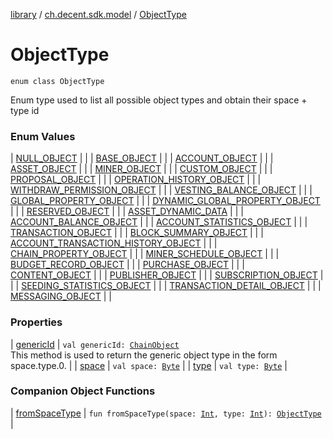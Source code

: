 [library](../../index.md) / [ch.decent.sdk.model](../index.md) / [ObjectType](./index.md)

# ObjectType

`enum class ObjectType`

Enum type used to list all possible object types and obtain their space + type id

### Enum Values

| [NULL_OBJECT](-n-u-l-l_-o-b-j-e-c-t.md) |  |
| [BASE_OBJECT](-b-a-s-e_-o-b-j-e-c-t.md) |  |
| [ACCOUNT_OBJECT](-a-c-c-o-u-n-t_-o-b-j-e-c-t.md) |  |
| [ASSET_OBJECT](-a-s-s-e-t_-o-b-j-e-c-t.md) |  |
| [MINER_OBJECT](-m-i-n-e-r_-o-b-j-e-c-t.md) |  |
| [CUSTOM_OBJECT](-c-u-s-t-o-m_-o-b-j-e-c-t.md) |  |
| [PROPOSAL_OBJECT](-p-r-o-p-o-s-a-l_-o-b-j-e-c-t.md) |  |
| [OPERATION_HISTORY_OBJECT](-o-p-e-r-a-t-i-o-n_-h-i-s-t-o-r-y_-o-b-j-e-c-t.md) |  |
| [WITHDRAW_PERMISSION_OBJECT](-w-i-t-h-d-r-a-w_-p-e-r-m-i-s-s-i-o-n_-o-b-j-e-c-t.md) |  |
| [VESTING_BALANCE_OBJECT](-v-e-s-t-i-n-g_-b-a-l-a-n-c-e_-o-b-j-e-c-t.md) |  |
| [GLOBAL_PROPERTY_OBJECT](-g-l-o-b-a-l_-p-r-o-p-e-r-t-y_-o-b-j-e-c-t.md) |  |
| [DYNAMIC_GLOBAL_PROPERTY_OBJECT](-d-y-n-a-m-i-c_-g-l-o-b-a-l_-p-r-o-p-e-r-t-y_-o-b-j-e-c-t.md) |  |
| [RESERVED_OBJECT](-r-e-s-e-r-v-e-d_-o-b-j-e-c-t.md) |  |
| [ASSET_DYNAMIC_DATA](-a-s-s-e-t_-d-y-n-a-m-i-c_-d-a-t-a.md) |  |
| [ACCOUNT_BALANCE_OBJECT](-a-c-c-o-u-n-t_-b-a-l-a-n-c-e_-o-b-j-e-c-t.md) |  |
| [ACCOUNT_STATISTICS_OBJECT](-a-c-c-o-u-n-t_-s-t-a-t-i-s-t-i-c-s_-o-b-j-e-c-t.md) |  |
| [TRANSACTION_OBJECT](-t-r-a-n-s-a-c-t-i-o-n_-o-b-j-e-c-t.md) |  |
| [BLOCK_SUMMARY_OBJECT](-b-l-o-c-k_-s-u-m-m-a-r-y_-o-b-j-e-c-t.md) |  |
| [ACCOUNT_TRANSACTION_HISTORY_OBJECT](-a-c-c-o-u-n-t_-t-r-a-n-s-a-c-t-i-o-n_-h-i-s-t-o-r-y_-o-b-j-e-c-t.md) |  |
| [CHAIN_PROPERTY_OBJECT](-c-h-a-i-n_-p-r-o-p-e-r-t-y_-o-b-j-e-c-t.md) |  |
| [MINER_SCHEDULE_OBJECT](-m-i-n-e-r_-s-c-h-e-d-u-l-e_-o-b-j-e-c-t.md) |  |
| [BUDGET_RECORD_OBJECT](-b-u-d-g-e-t_-r-e-c-o-r-d_-o-b-j-e-c-t.md) |  |
| [PURCHASE_OBJECT](-p-u-r-c-h-a-s-e_-o-b-j-e-c-t.md) |  |
| [CONTENT_OBJECT](-c-o-n-t-e-n-t_-o-b-j-e-c-t.md) |  |
| [PUBLISHER_OBJECT](-p-u-b-l-i-s-h-e-r_-o-b-j-e-c-t.md) |  |
| [SUBSCRIPTION_OBJECT](-s-u-b-s-c-r-i-p-t-i-o-n_-o-b-j-e-c-t.md) |  |
| [SEEDING_STATISTICS_OBJECT](-s-e-e-d-i-n-g_-s-t-a-t-i-s-t-i-c-s_-o-b-j-e-c-t.md) |  |
| [TRANSACTION_DETAIL_OBJECT](-t-r-a-n-s-a-c-t-i-o-n_-d-e-t-a-i-l_-o-b-j-e-c-t.md) |  |
| [MESSAGING_OBJECT](-m-e-s-s-a-g-i-n-g_-o-b-j-e-c-t.md) |  |

### Properties

| [genericId](generic-id.md) | `val genericId: `[`ChainObject`](../-chain-object/index.md)<br>This method is used to return the generic object type in the form space.type.0. |
| [space](space.md) | `val space: `[`Byte`](https://kotlinlang.org/api/latest/jvm/stdlib/kotlin/-byte/index.html) |
| [type](type.md) | `val type: `[`Byte`](https://kotlinlang.org/api/latest/jvm/stdlib/kotlin/-byte/index.html) |

### Companion Object Functions

| [fromSpaceType](from-space-type.md) | `fun fromSpaceType(space: `[`Int`](https://kotlinlang.org/api/latest/jvm/stdlib/kotlin/-int/index.html)`, type: `[`Int`](https://kotlinlang.org/api/latest/jvm/stdlib/kotlin/-int/index.html)`): `[`ObjectType`](./index.md) |

